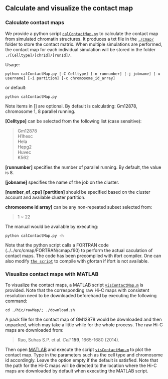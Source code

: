 ## Calculate and visualize the contact map

### Calculate contact maps

We provide a python script [`calContactMap.py`](./calContactMap.py) to calculate the contact map from simulated chromatin structures. It produces a txt file in the [`./cmap/`](./cmap/) folder to store the contact matrix. When multiple simulations are performed, the contact map for each individual simulation will be stored in the folder `./[Celltype]/[chrId]/[runId]/`.  

Usage:
```
python calContactMap.py [-C Celltype] [-n runnumber] [-j jobname] [-u username] [-i partition] [-c chromosome_id_array]
```
or default:
```
python calContactMap.py
```
Note items in [] are optional. By default is calculating: Gm12878, chromosome 1, 8 parallel running. 

**[Celltype]** can be selected from the following list (case sensitive):
>Gm12878  
>H1hesc  
>Hela  
>Hepg2  
>Huvec  
>K562

**[runnumber]** specifies the number of parallel running. By default, the value is 8. 

**[jobname]** specifies the name of the job on the cluster.  

**[number_of_cpu]** **[partition]** should be specified based on the cluster account and available cluster partition.  

**chromosome id array]** can be any non-repeated subset selected from:
>1 ~ 22


The manual would be available by executing:  
```
python calContactMap.py -h
```

Note that the python script calls a FORTRAN code (../../src/cmap/FORTRAN/cmap.f90) to perform the actual caculation of contact maps. The code has been precompiled with ifort compiler. One can also modify [`the script`](../../src/cmap/FORTRAN/compile.sh) to compile with gfortan if ifort is not available. 

### Visualize contact maps with MATLAB

To visualize the contact maps, a MATLAB script [`visContactMap.m`](./visContactMap.m) is provided. Note that the corresponding raw Hi-C maps with consistent resolution need to be downloaded beforehand by executing the following command:

```
cd ./hic/rawMap/; ./download.sh
```

A pack file for the contact map of GM12878 would be downloaded and then unpacked, which may take a little while for the whole process. The raw Hi-C maps are downloaded from:  

> Rao, Suhas S.P. et al. *Cell* **159**, 1665-1680 (2014).

Then open [MATLAB](https://www.mathworks.com/products/matlab.html) and execute the script [`visContactMap.m`](./visContactMap.m) to plot the contact map. Type in the parameters such as the cell type and chromosome id accordingly. Leave the option empty if the default is satisfied. Note that the path for the Hi-C maps will be directed to the location where the Hi-C maps are downloaded by default when executing the MATLAB script. 

